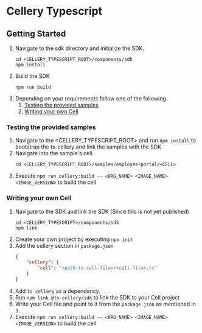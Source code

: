 Cellery Typescript
==================

## Getting Started

1. Navigate to the sdk directory and initialize the SDK.
   ```
   cd <CELLERY_TYPESCRIPT_ROOT>/components/sdk
   npm install
   ```
2. Build the SDK
   ```
   npm run build
   ```
3. Depending on your requirements follow one of the following.
   1. [Testing the provided samples](#testing-the-provided-samples)
   2. [Writing your own Cell](#writing-your-own-cell)

### Testing the provided samples

1. Navigate to the <CELLERY_TYPESCRIPT_ROOT> and run `npm install` to bootstrap the ts-cellery and link the samples with the SDK
2. Navigate into the sample's cell.
   ```
   cd <CELLERY_TYPESCRIPT_ROOT>/samples/employee-portal/<CELL>
   ```
3. Execute `npm run cellery:build -- <ORG_NAME> <IMAGE_NAME> <IMAGE_VERSION>` to build the cell

### Writing your own Cell

1. Navigate to the SDK and link the SDK (Since this is not yet published)
   ```
   cd <CELLERY_TYPESCRIPT>/components/sdk
   npm link
   ```
2. Create your own project by executing `npm init`
3. Add the cellery section in `package.json`
   ```json
   {
       "cellery": {
           "cell": "<path-to-cell-file>/<cell-file>.ts"
       }
   }
   ```
4. Add `ts-cellery` as a dependency.
5. Run `npm link @ts-cellery/sdk` to link the SDK to your Cell project
6. Write your Cell file and point to it from the `package.json` as mentioned in `3.`
7. Execute `npm run cellery:build -- <ORG_NAME> <IMAGE_NAME> <IMAGE_VERSION>` to build the cell
